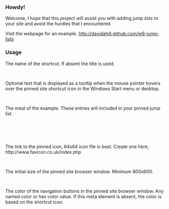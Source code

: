 <h3>Howdy!</h3>

<p>Welcome, I hope that this project will assist you with adding <em>jump lists</em> to your site and avoid
the hurdles that I encountered</p>

<p>Visit the webpage for an example. <a href="http://davidahill.github.com/ie9-jump-lists">http://davidahill.github.com/ie9-jump-lists</a></p>

<h3>Usage</h3>

<p>The name of the shortcut. If absent the title is used.</p>
<pre>
    <code><meta name="application-name" content="IE9 Jump Lists Example"/></code>
</pre>

<p>Optional text that is displayed as a tooltip when the mouse pointer 
hovers over the pinned site shortcut icon in the Windows Start menu or desktop.</p>
<pre>
    <code><meta name="msapplication-tooltip" content="github : IE9 Jump Lists"/></code>
</pre>

<p>The meat of the example. These entries will included in your pinned jump list.</p>
<pre>
    <code><meta name="msapplication-task" content="name=Watch This; action-uri=https://github.com/davidahill/ie9-jump-lists/toggle_watch; icon-uri=https://github.com/favicon.ico" />
	<meta name="msapplication-task" content="name=Fork This; action-uri=https://github.com/davidahill/ie9-jump-lists/fork; icon-uri=https://github.com/favicon.ico" />
	<meta name="msapplication-task" content="name=github Home; action-uri=https://github.com/; icon-uri=https://github.com/favicon.ico" />
	<meta name="msapplication-task" content="name=jQuery; action-uri=http://jquery.com/; icon-uri=http://static.jquery.com/favicon.ico" /></code>
</pre>

<p>The link to the pinned icon, 64x64 icon file is best. Create one here; http://www.favicon.co.uk/index.php</p>
<pre>
    <code><link rel="shortcut icon" href="/favicon.ico" /></code>
</pre>

<p>The initial size of the pinned site browser window. Minimum 800x600.</p>
<pre>
    <code><meta name="msapplication-window" content="width=800; height=600"/></code>
</pre>

<p>The color of the navigation buttons in the pinned site browser window. Any named color or 
hex color value. If this meta element is absent, the color is based on the shortcut icon.</p>
<pre>
    <code><meta name="msapplication-navbutton-color" content="blue"/></code>
</pre>

